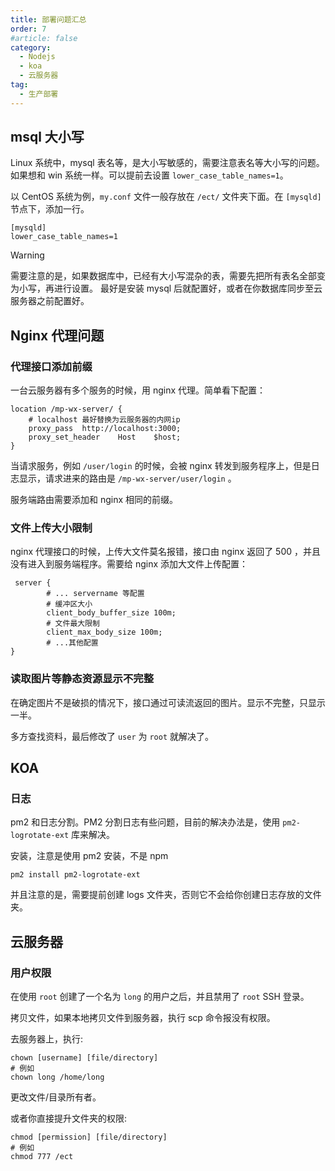 ```yaml
---
title: 部署问题汇总
order: 7
#article: false
category:
  - Nodejs 
  - koa
  - 云服务器
tag:
  - 生产部署
---
```



## msql 大小写

Linux 系统中，mysql 表名等，是大小写敏感的，需要注意表名等大小写的问题。如果想和 win 系统一样。可以提前去设置 `lower_case_table_names=1`。

以 CentOS 系统为例，`my.conf` 文件一般存放在 `/ect/` 文件夹下面。在 `[mysqld]` 节点下，添加一行。

```text
[mysqld]
lower_case_table_names=1
```

> [!warning]
> 需要注意的是，如果数据库中，已经有大小写混杂的表，需要先把所有表名全部变为小写，再进行设置。
> 最好是安装 mysql 后就配置好，或者在你数据库同步至云服务器之前配置好。


## Nginx 代理问题

### 代理接口添加前缀

一台云服务器有多个服务的时候，用 nginx 代理。简单看下配置：

```text
location /mp-wx-server/ {
    # localhost 最好替换为云服务器的内网ip
    proxy_pass  http://localhost:3000;
    proxy_set_header    Host    $host;
}
```

当请求服务，例如 `/user/login` 的时候，会被 nginx 转发到服务程序上，但是日志显示，请求进来的路由是 `/mp-wx-server/user/login` 。

服务端路由需要添加和 nginx 相同的前缀。

### 文件上传大小限制

nginx 代理接口的时候，上传大文件莫名报错，接口由 nginx 返回了 500 ，并且没有进入到服务端程序。需要给 nginx 添加大文件上传配置：

```text
 server {
        # ... servername 等配置
        # 缓冲区大小
        client_body_buffer_size 100m;
        # 文件最大限制
        client_max_body_size 100m;
        # ...其他配置
}
```

### 读取图片等静态资源显示不完整

在确定图片不是破损的情况下，接口通过可读流返回的图片。显示不完整，只显示一半。

多方查找资料，最后修改了 `user` 为 `root` 就解决了。


## KOA

### 日志
pm2 和日志分割。PM2 分割日志有些问题，目前的解决办法是，使用 `pm2-logrotate-ext` 库来解决。

安装，注意是使用 pm2 安装，不是 npm

```shell
pm2 install pm2-logrotate-ext
```

并且注意的是，需要提前创建 logs 文件夹，否则它不会给你创建日志存放的文件夹。


## 云服务器

### 用户权限

在使用 `root` 创建了一个名为 `long` 的用户之后，并且禁用了 `root` SSH 登录。

拷贝文件，如果本地拷贝文件到服务器，执行 scp 命令报没有权限。

去服务器上，执行:

```shell
chown [username] [file/directory]
# 例如
chown long /home/long
```

更改文件/目录所有者。

或者你直接提升文件夹的权限:

```shell
chmod [permission] [file/directory]
# 例如
chmod 777 /ect
```

